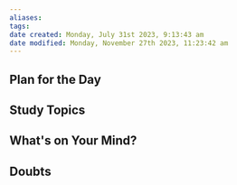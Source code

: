 ```yaml
---
aliases: 
tags: 
date created: Monday, July 31st 2023, 9:13:43 am
date modified: Monday, November 27th 2023, 11:23:42 am
---
```


## Plan for the Day

## Study Topics

## What's on Your Mind?

## Doubts
